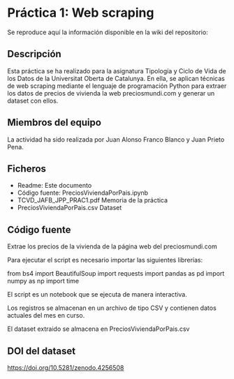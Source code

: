 # **Práctica 1: Web scraping**

Se reproduce aquí la información disponible en la wiki del repositorio:

## **Descripción**

Esta práctica se ha realizado para la asignatura Tipología y Ciclo de Vida de los Datos de la Universitat Oberta de Catalunya. En ella, se aplican técnicas de web scraping mediante el lenguaje de programación Python para extraer los datos de precios de vivienda la web preciosmundi.com y generar un dataset con ellos.

## **Miembros del equipo**

La actividad ha sido realizada por Juan Alonso Franco Blanco y Juan Prieto Pena.

## **Ficheros**

* Readme: Este documento
* Código fuente: PreciosViviendaPorPais.ipynb
* TCVD_JAFB_JPP_PRAC1.pdf Memoria de la práctica
* PreciosViviendaPorPais.csv Dataset

## **Código fuente**

Extrae los precios de la vivienda de la página web del preciosmundi.com 

Para ejecutar el script es necesario importar las siguientes librerías:

from bs4 import BeautifulSoup
import requests
import pandas as pd
import numpy as np
import time

El script es un notebook que se ejecuta de manera interactiva.

Los registros se almacenan en un archivo de tipo CSV y contienen datos actuales del mes en curso.

El dataset extraido se almacena en PreciosViviendaPorPais.csv

## **DOI del dataset**

https://doi.org/10.5281/zenodo.4256508

